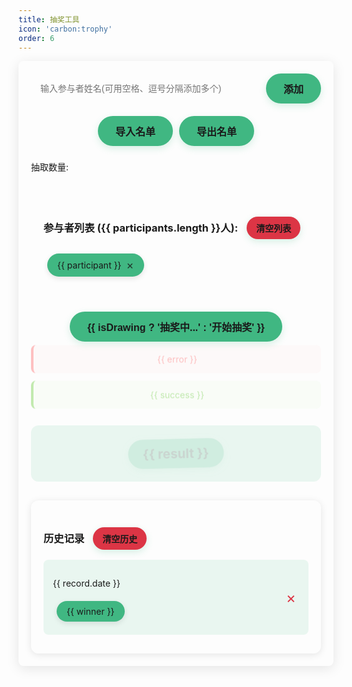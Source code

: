 ```yaml
---
title: 抽奖工具
icon: 'carbon:trophy'
order: 6
---
```

<script setup>
import { ref, reactive, onMounted } from 'vue'

// 从 localStorage 获取参与者列表,如果没有则使用空数组
const getStoredParticipants = () => {
  const stored = localStorage.getItem('participants')
  return stored ? JSON.parse(stored) : []
}

// 从 localStorage 获取中奖者列表,如果没有则使用空数组
const getStoredResults = () => {
  const stored = localStorage.getItem('results')
  return stored ? JSON.parse(stored) : []
}

// 参与者列表
const participants = ref(getStoredParticipants())
const newParticipant = ref('')

// 抽奖结果
const results = ref(getStoredResults())
const isDrawing = ref(false)
const error = ref('') // 新增错误提示
const success = ref('') // 新增成功提示

// 抽取数量
const drawCount = ref(1)

// 抽奖音效
const drawSound = new Audio('/draw-sound.mp3')

// 抽奖动画配置
const animationConfig = reactive({
  duration: 2000, // 动画持续时间
  speed: 50 // 动画速度
})

// 历史记录
const drawHistory = ref(JSON.parse(localStorage.getItem('drawHistory') || '[]'))

// 监听参与者列表变化并保存到 localStorage
const saveParticipants = () => {
  localStorage.setItem('participants', JSON.stringify(participants.value))
}

// 保存中奖结果到 localStorage
const saveResults = () => {
  localStorage.setItem('results', JSON.stringify(results.value))
  // 保存到历史记录
  const historyItem = {
    id: Date.now(), // 添加唯一ID
    date: new Date().toLocaleString(),
    winners: [...results.value],
    participants: [...participants.value]
  }
  drawHistory.value.unshift(historyItem)
  localStorage.setItem('drawHistory', JSON.stringify(drawHistory.value))
  success.value = '✨ 抽奖成功!' // 添加成功提示
}

// 清空参与者列表
const clearParticipants = () => {
  if(confirm('确定要清空参与者列表吗?')) {
    participants.value = []
    saveParticipants()
    success.value = '✨ 清空成功!'
  }
}

// 导入参与者名单
const fileInputRef = ref(null)

const importParticipants = (event) => {
  const file = event.target.files[0]
  if(file) {
    const reader = new FileReader()
    reader.onload = (e) => {
      const names = e.target.result.split(/[\n,，]/).filter(name => name.trim())
      participants.value.push(...names)
      saveParticipants()
      success.value = '✨ 导入成功!'
    }
    reader.readAsText(file)
  }
}

// 导出参与者名单
const exportParticipants = () => {
  if(!participants.value.length) {
    error.value = '❌ 参与者列表为空!'
    return
  }
  const text = participants.value.join('\n')
  const blob = new Blob([text], { type: 'text/plain' })
  const url = URL.createObjectURL(blob)
  const a = document.createElement('a')
  a.href = url
  a.download = '参与者名单.txt'
  a.click()
  URL.revokeObjectURL(url)
  success.value = '✨ 导出成功!'
}

// 添加参与者
const addParticipant = () => {
  if (!newParticipant.value.trim()) {
    error.value = '❌ 请输入参与者姓名!'
    return
  }
  const names = newParticipant.value.split(/[\s,，]/).filter(name => name.trim())
  if (names.length > 0) {
    participants.value.push(...names)
    newParticipant.value = ''
    saveParticipants()
    success.value = '✨ 添加成功!'
    error.value = ''
    document.querySelector('.input-section input').focus()
  }
}

// 删除参与者
const removeParticipant = (index) => {
  participants.value.splice(index, 1)
  saveParticipants()
  success.value = '✨ 删除成功!'
}

// 复制中奖者名单
const copyResults = () => {
  const text = results.value.join('\n')
  navigator.clipboard.writeText(text).then(() => {
    // 使用更友好的提示
    const tip = document.createElement('div')
    tip.textContent = '✨ 复制成功!'
    tip.style.cssText = `
      position: fixed;
      top: 50%;
      left: 50%;
      transform: translate(-50%, -50%);
      padding: 12px 24px;
      background: rgba(0,0,0,0.85);
      color: white;
      border-radius: 8px;
      font-size: 15px;
      z-index: 9999;
      animation: fadeIn 0.2s ease;
    `
    document.body.appendChild(tip)
    setTimeout(() => {
      tip.style.animation = 'fadeOut 0.2s ease'
      setTimeout(() => tip.remove(), 200)
    }, 1300)
  }).catch(err => {
    console.error('复制失败:', err)
    error.value = '❌ 复制失败,请手动复制'
  })
}

// 复制历史记录
const copyHistory = (winners) => {
  const text = winners.join('\n')
  navigator.clipboard.writeText(text).then(() => {
    // 使用更友好的提示
    const tip = document.createElement('div')
    tip.textContent = '✨ 复制成功!'
    tip.style.cssText = `
      position: fixed;
      top: 50%;
      left: 50%;
      transform: translate(-50%, -50%);
      padding: 12px 24px;
      background: rgba(0,0,0,0.85);
      color: white;
      border-radius: 8px;
      font-size: 15px;
      z-index: 9999;
      animation: fadeIn 0.2s ease;
    `
    document.body.appendChild(tip)
    setTimeout(() => {
      tip.style.animation = 'fadeOut 0.2s ease'
      setTimeout(() => tip.remove(), 200)
    }, 1300)
  }).catch(err => {
    console.error('复制失败:', err)
    error.value = '❌ 复制失败,请手动复制'
  })
}

// 删除历史记录
const removeHistory = (id) => {
  if(confirm('确定要删除这条记录吗?')) {
    drawHistory.value = drawHistory.value.filter(item => item.id !== id)
    localStorage.setItem('drawHistory', JSON.stringify(drawHistory.value))
    success.value = '✨ 删除成功!'
  }
}

// 清空历史记录
const clearHistory = () => {
  if(confirm('确定要清空所有历史记录吗?')) {
    drawHistory.value = []
    localStorage.setItem('drawHistory', JSON.stringify(drawHistory.value))
    success.value = '✨ 清空成功!'
  }
}

// 开始抽奖
const startDraw = () => {
  if (participants.value.length === 0) {
    error.value = '❌ 请先添加参与者!'
    return
  }
  
  if (drawCount.value > participants.value.length) {
    error.value = '❌ 抽取数量不能大于参与者数量!'
    return
  }

  error.value = ''
  success.value = ''
  isDrawing.value = true
  results.value = []
  let count = 0
  
  // 播放抽奖音效
  drawSound.currentTime = 0
  drawSound.play()
  
  const timer = setInterval(() => {
    const tempResults = []
    const tempParticipants = [...participants.value]
    
    for(let i = 0; i < drawCount.value; i++) {
      if(tempParticipants.length > 0) {
        const randomIndex = Math.floor(Math.random() * tempParticipants.length)
        tempResults.push(tempParticipants[randomIndex])
        tempParticipants.splice(randomIndex, 1)
      }
    }
    
    results.value = tempResults
    count++
    
    // 动态调整动画速度
    const progress = count / 20
    const currentInterval = animationConfig.speed * (1 + progress * 2)
    
    if (count > 20) {
      clearInterval(timer)
      isDrawing.value = false
      drawSound.pause()
      saveResults()
    }
  }, animationConfig.speed)
}
</script>
<style scoped>
.prize-draw {
  max-width: 800px;
  margin: 0 auto;
  padding: 20px;
  background: var(--vp-c-bg-alt);
  border-radius: 8px;
  box-shadow: 0 4px 20px rgba(0, 0, 0, 0.1);
}

.input-section {
  margin-bottom: 20px;
  display: flex;
  gap: 10px;
  align-items: center;
}

.input-section input {
  flex: 1;
  padding: 12px 15px;
  border: 2px solid var(--vp-c-accent);
  border-radius: 8px;
  font-size: 14px;
  background: var(--vp-c-bg-alt);
  color: var(--vp-c-text);
  transition: all 0.3s;
}

.input-section input:focus {
  border-color: #40b782;
  box-shadow: 0 0 0 3px rgba(64, 183, 130, 0.2);
  outline: none;
}

.draw-count {
  display: flex;
  align-items: center;
  gap: 10px;
  margin-bottom: 20px;
}

.draw-count input {
  width: 80px;
  padding: 10px;
  border: 2px solid var(--vp-c-accent);
  border-radius: 8px;
  background: var(--vp-c-bg-alt);
  color: var(--vp-c-text);
  transition: all 0.3s;
}

.draw-count input:focus {
  border-color: #40b782;
  box-shadow: 0 0 0 3px rgba(64, 183, 130, 0.2);
  outline: none;
}

.participant-list {
  margin: 20px 0;
  padding: 20px;
  border: 2px solid var(--vp-c-grey-hover);
  border-radius: 12px;
  background: var(--vp-c-bg-alt);
}

.participant-item {
  display: inline-flex;
  align-items: center;
  margin: 6px;
  padding: 8px 16px;
  background: #40b782;
  border-radius: 25px;
  box-shadow: 0 3px 8px rgba(0, 0, 0, 0.1);
  color: var(--vp-c-bg);
  transition: all 0.3s;
  user-select: none;
}

.participant-item:hover {
  background: #35495e;
  transform: translateY(-2px);
  box-shadow: 0 5px 12px rgba(0, 0, 0, 0.15);
}

.participant-item .remove-btn {
  margin-left: 8px;
  color: var(--vp-c-bg);
  cursor: pointer;
  font-size: 18px;
  transition: all 0.3s;
  opacity: 0.8;
  display: flex;
  align-items: center;
  height: 100%;
}

.participant-item:hover .remove-btn {
  opacity: 1;
}

.result-section {
  margin-top: 30px;
  text-align: center;
}

.results {
  display: flex;
  flex-wrap: wrap;
  justify-content: center;
  gap: 12px;
  margin: 20px 0;
  cursor: pointer;
  padding: 20px;
  border-radius: 12px;
  background: rgba(64, 183, 130, 0.1);
}

.result-item {
  font-size: 22px;
  font-weight: bold;
  color: var(--vp-c-bg);
  padding: 12px 25px;
  background: #40b782;
  border-radius: 25px;
  animation: pop 0.5s ease;
  transition: all 0.3s;
  user-select: none;
  box-shadow: 0 4px 12px rgba(64, 183, 130, 0.3);
}

.result-item:hover {
  transform: translateY(-3px) scale(1.05);
  box-shadow: 0 6px 15px rgba(64, 183, 130, 0.4);
}

button {
  padding: 12px 28px;
  background: #40b782;
  color: var(--vp-c-bg);
  border: none;
  border-radius: 25px;
  cursor: pointer;
  font-size: 16px;
  font-weight: 600;
  transition: all 0.3s;
  box-shadow: 0 4px 12px rgba(64, 183, 130, 0.2);
}

button:hover {
  transform: translateY(-2px);
  background: #35495e;
  box-shadow: 0 6px 15px rgba(64, 183, 130, 0.4);
}

button:disabled {
  opacity: 0.7;
  cursor: not-allowed;
  transform: none;
  background: #35495e;
}

.clear-btn {
  padding: 8px 15px;
  font-size: 14px;
  background: #dc3545;
}

.clear-btn:hover {
  background: #c82333;
}

.file-input {
  display: none;
}

.import-export-section {
  display: flex;
  gap: 10px;
  margin: 15px 0;
  justify-content: center;
}

.history-section {
  margin-top: 30px;
  padding: 20px;
  border-radius: 12px;
  background: var(--vp-c-bg-alt);
  box-shadow: 0 2px 12px rgba(0, 0, 0, 0.1);
}

.history-item {
  position: relative;
  padding: 15px;
  margin: 10px 0;
  border-radius: 8px;
  background: rgba(64, 183, 130, 0.1);
  cursor: pointer;
}

.history-item .remove-btn {
  position: absolute;
  right: 10px;
  top: 50%;
  transform: translateY(-50%);
  color: #dc3545;
  cursor: pointer;
  font-size: 24px;
  padding: 5px 10px;
  border-radius: 4px;
  transition: all 0.3s;
  display: flex;
  align-items: center;
}

.history-item .remove-btn:hover {
  background: rgba(220, 53, 69, 0.1);
}

.error {
  color: #ff4d4f;
  margin: 12px 0;
  padding: 14px;
  background: rgba(255, 77, 79, 0.08);
  border-radius: 8px;
  white-space: pre-line;
  font-size: 14px;
  border-left: 4px solid #ff4d4f;
  animation: fadeIn 0.3s ease;
}

.success {
  color: #52c41a;
  margin: 12px 0;
  padding: 14px;
  background: rgba(82, 196, 26, 0.08);
  border-radius: 8px;
  font-size: 14px;
  border-left: 4px solid #52c41a;
  animation: fadeIn 0.3s ease;
}

@keyframes pop {
  0% { transform: scale(0.8) rotate(-5deg); opacity: 0; }
  50% { transform: scale(1.1) rotate(3deg); }
  100% { transform: scale(1) rotate(0); opacity: 1; }
}

@keyframes shake {
  0%, 100% { transform: translateX(0); }
  25% { transform: translateX(-5px); }
  75% { transform: translateX(5px); }
}

@keyframes fadeIn {
  from { opacity: 0; transform: translateY(-10px); }
  to { opacity: 1; transform: translateY(0); }
}

@keyframes fadeOut {
  from { opacity: 1; transform: translateY(0); }
  to { opacity: 0; transform: translateY(10px); }
}
</style>

<div class="prize-draw">
  <div class="input-section">
    <input 
      v-model="newParticipant"
      @keyup.enter="addParticipant"
      placeholder="输入参与者姓名(可用空格、逗号分隔添加多个)"
    >
    <button @click="addParticipant">添加</button>
  </div>
  
  <div class="import-export-section">
    <input type="file" ref="fileInputRef" class="file-input" @change="importParticipants" accept=".txt">
    <button @click="fileInputRef.click()">导入名单</button>
    <button @click="exportParticipants">导出名单</button>
  </div>
  
  <div class="draw-count">
    <span>抽取数量:</span>
    <input 
      type="number" 
      v-model="drawCount"
      min="1"
      :max="participants.length"
    >
  </div>
  
  
  <div class="participant-list">
    <h3>参与者列表 ({{ participants.length }}人): 
      <button class="clear-btn" @click="clearParticipants" style="margin-left: 10px;">清空列表</button>
    </h3>
    <div v-for="(participant, index) in participants" :key="index" class="participant-item">
      {{ participant }}
      <span class="remove-btn" @click="removeParticipant(index)">×</span>
    </div>
  </div>
  
  <div class="result-section">
    <button @click="startDraw" :disabled="isDrawing">
      {{ isDrawing ? '抽奖中...' : '开始抽奖' }}
    </button>
    <div class="error" v-if="error">{{ error }}</div>
    <div class="success" v-if="success">{{ success }}</div>
    <div class="results" v-if="results.length" @click="copyResults">
      <div v-for="(result, index) in results" :key="index" class="result-item">
        {{ result }}
      </div>
    </div>
  </div>
  
  <div class="history-section" v-if="drawHistory.length">
    <h3>历史记录 
      <button class="clear-btn" @click="clearHistory" style="margin-left: 10px;">清空历史</button>
    </h3>
    <div v-for="record in drawHistory" :key="record.id" class="history-item" @click="copyHistory(record.winners)">
      <span class="remove-btn" @click.stop="removeHistory(record.id)">×</span>
      <p>{{ record.date }}</p>
      <div class="participant-item" v-for="winner in record.winners" :key="winner">
        {{ winner }}
      </div>
    </div>
  </div>
</div>